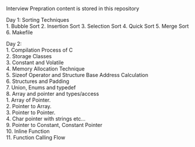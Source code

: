 Interview Prepration content is stored in this repository

Day 1: Sorting Techniques<br />
	1. Bubble Sort
	2. Insertion Sort
	3. Selection Sort
	4. Quick Sort
	5. Merge Sort
	6. Makefile

Day 2: <br/>
	1. Compilation Process of C<br/>
	2. Storage Classes<br/>
	3. Constant and Volatile <br/>
	4. Memory Allocation Technique<br/>
	5. Sizeof Operator and Structure Base Address Calculation<br/>
	6. Structures and Padding<br/>
	7. Union, Enums and typedef<br/>
	8. Array and pointer and types/access<br/>
		1. Array of Pointer.<br/>
		2. Pointer to Array.<br/>
		3. Pointer to Pointer.<br/>
		4. Char pointer with strings etc... <br/>
	9. Pointer to Constant, Constant Pointer<br/>
	10. Inline Function<br/>
	11. Function Calling Flow<br/>

